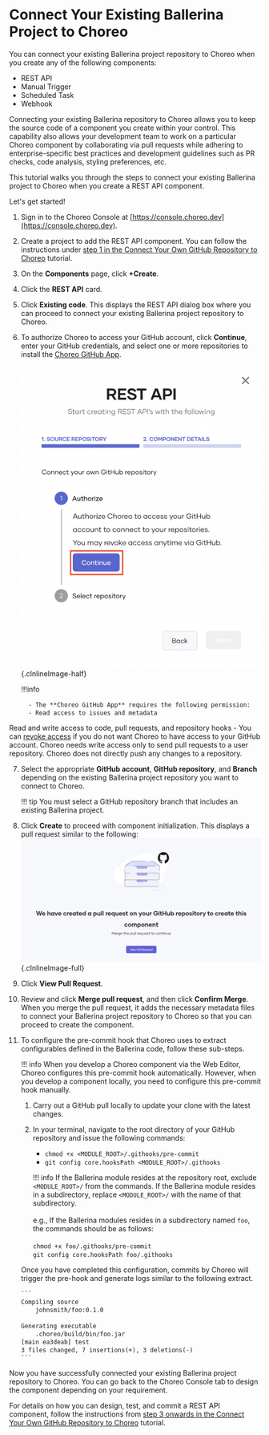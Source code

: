 # Connect Your Existing Ballerina Project to Choreo

You can connect your existing Ballerina project repository to Choreo when you create any of the following components:

- REST API
- Manual Trigger
- Scheduled Task
- Webhook

Connecting your existing Ballerina repository to Choreo allows you to keep the source code of a component you create within your control. This capability also allows your development team to work on a particular Choreo component by collaborating via pull requests while adhering to enterprise-specific best practices and development guidelines such as PR checks, code analysis, styling preferences, etc.  

This tutorial walks you through the steps to connect your existing Ballerina project to Choreo when you create a REST API component. 

Let's get started!

1. Sign in to the Choreo Console at [https://console.choreo.dev](https://console.choreo.dev).
2. Create a project to add the REST API component. You can follow the instructions under [step 1 in the Connect Your Own GitHub Repository to Choreo](../connect-your-own-github-repository-to-choreo/#step-1-create-a-project-to-add-the-rest-api-component) tutorial.
3. On the **Components** page, click **+Create**.
4. Click the **REST API** card.
5. Click **Existing code**. This displays the REST API dialog box where you can proceed to connect your existing Ballerina project repository to Choreo.
6. To authorize Choreo to access your GitHub account, click **Continue**, enter your GitHub credentials, and select one or more repositories to install the [Choreo GitHub App](https://github.com/marketplace/choreo-apps).

    ![Authorize GitHub app](../assets/img/tutorials/connect-existing-project/authorize-github-app.png){.cInlineImage-half}

    !!!info

         - The **Choreo GitHub App** requires the following permission:
         - Read access to issues and metadata
Read and write access to code, pull requests, and repository hooks
         - You can [revoke access](https://docs.github.com/en/authentication/keeping-your-account-and-data-secure/reviewing-your-authorized-integrations#reviewing-your-authorized-github-apps) if you do not want Choreo to have access to your GitHub account. Choreo needs write access only to send pull requests to a user repository. Choreo does not directly push any changes to a repository.

7. Select the appropriate **GitHub account**, **GitHub repository**, and **Branch** depending on the existing Ballerina project repository you want to connect to Choreo.

    !!! tip 
        You must select a GitHub repository branch that includes an existing Ballerina project.

8. Click **Create** to proceed with component initialization. This displays a pull request similar to the following:
   ![View pull request](../assets/img/tutorials/connect-existing-project/view-pull-request.png){.cInlineImage-full}

9. Click **View Pull Request**.
10. Review and click **Merge pull request**, and then click **Confirm Merge**. 
   When you merge the pull request, it adds the necessary metadata files to connect your Ballerina project repository to Choreo so that you can proceed to create the component.
   
11. To configure the pre-commit hook that Choreo uses to extract configurables defined in the Ballerina code, follow these sub-steps.

     !!! info
         When you develop a Choreo component via the Web Editor, Choreo configures this pre-commit hook automatically. However, when you develop a component locally, you need to configure this pre-commit hook manually.
         
     1. Carry out a GitHub pull locally to update your clone with the latest changes.

     2. In your terminal, navigate to the root directory of your GitHub repository and issue the following commands:
        
         - `chmod +x <MODULE_ROOT>/.githooks/pre-commit`
         - `git config core.hooksPath <MODULE_ROOT>/.githooks`

        !!! info
            If the Ballerina module resides at the repository root, exclude `<MODULE_ROOT>/` from the commands. If the Ballerina module resides in a subdirectory, replace `<MODULE_ROOT>/` with the name of that subdirectory.<br/><br/>e.g., If the Ballerina modules resides in a subdirectory named `foo`, the commands should be as follows:<br/><br/> `chmod +x foo/.githooks/pre-commit`<br/>`git config core.hooksPath foo/.githooks`

     Once you have completed this configuration, commits by Choreo will trigger the pre-hook and generate logs similar to the following extract.

        ```
        Compiling source
            johnsmith/foo:0.1.0

        Generating executable
            .choreo/build/bin/foo.jar
        [main ea3deab] test
        3 files changed, 7 insertions(+), 3 deletions(-)
        ```

Now you have successfully connected your existing Ballerina project repository to Choreo. You can go back to the Choreo Console tab to design the component depending on your requirement.

For details on how you can design, test, and commit a REST API component, follow the instructions from [step 3 onwards in the Connect Your Own GitHub Repository to Choreo](../connect-your-own-github-repository-to-choreo/#step-3-design-the-rest-api) tutorial.
